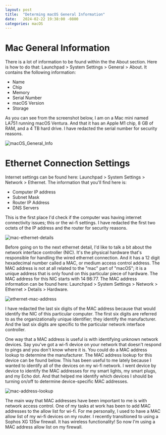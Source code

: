 ```yaml
---
layout: post
title:  "Determing macOS General Information"
date:   2024-02-22 19:38:00 -0800
categories: macOS
---
```

# Mac General Information
There is a lot of information to be found within the the About section. Here is how to do that: Launchpad > System Settings > General > About. It contains the following information:

* Name
* Chip
* Memory
* Serial Number
* macOS Version
* Storage

As you can see from the screenshot below, I am on a Mac mini named LA751 running macOS Ventura. And that it has an Apple M1 chip, 8 GB of RAM, and a 4 TB hard drive. I have redacted the serial number for security reasons. 

![macOS_General_Info](/assets/mac-system-info/macOS_General_Info.PNG)

# Ethernet Connection Settings
Internet settings can be found here: Launchpad > System Settings > Network > Ethernet. The information that you'll find here is: 

* Computer IP address
* Subnet Mask
* Router IP Address
* DNS Servers

This is the first place I'd check if the computer was having internet connectivity issues; this or the wi-fi settings. I have redacted the first two octets of the IP address and the router for security reasons. 

![mac-ethernet-details](/assets/mac-system-info/mac-ethernet-details.PNG)

Before going on to the next ethernet detail, I'd like to talk a bit about the network interface controller (NIC). It's the physical hardware that's responsible for handling the wired ethernet connection. And it has a 12 digit hexadecimal number called a MAC, or medium access control address. The MAC address is not at all related to the "mac" part of "macOS"; it is a unique address that is only found on this particular piece of hardware. The MAC address for this NIC starts with 14:98:77. The MAC address information can be found here: Launchpad > System Settings > Network > Ethernet > Details > Hardware.

![ethernet-mac-address](/assets/mac-system-info/ethernet-mac-address.PNG)

I have redacted the last six digits of the MAC address because that would identify the NIC of this particular computer. The first six digits are referred to as the organizationally unique identifier; they identify the manufacturer. And the last six digits are specific to the particular network interface controller. 

One way that a MAC address is useful is with identifying unknown network devices. Say you've got a wi-fi device on your network that doesn't respond to pings and you don't know where it is. You could do a MAC address lookup to determine the manufacturer. The MAC address lookup for this device can be found below. This has been useful to me lately because I wanted to identify all of the devices on my wi-fi network. I went device by device to identify the MAC addresses for my smart lights, my smart plugs, and my Echo dot. And that helped me identify which devices I should be turning on/off to determine device-specific MAC addresses.

![mac-address-lookup](/assets/mac-system-info/mac-address-lookup.PNG)

The main way that MAC addresses have been important to me is with network access control. One of my tasks at work has been to add MAC addresses to the allow list for wi-fi. For me personally, I used to have a MAC allow list of my wi-fi devices on my router. I recently transitioned to using a Sophos XG 135w firewall. It has wireless functionality! So now I'm using a MAC address allow list on my firewall.